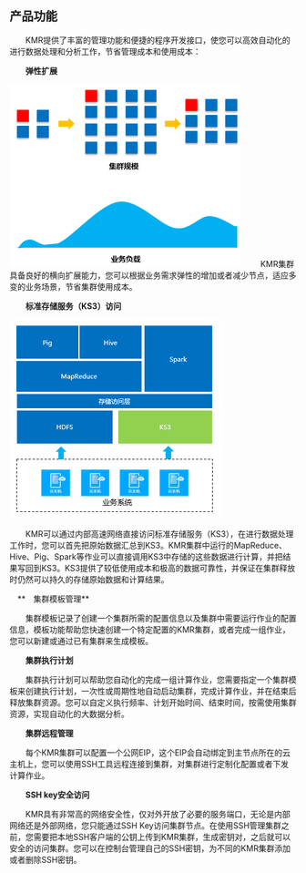 ## 产品功能

　　KMR提供了丰富的管理功能和便捷的程序开发接口，使您可以高效自动化的进行数据处理和分析工作，节省管理成本和使用成本：
  
　　**弹性扩展**
  
  ![弹性扩展](./images/txkz.png)
　　
  KMR集群具备良好的横向扩展能力，您可以根据业务需求弹性的增加或者减少节点，适应多变的业务场景，节省集群使用成本。
  
　　**标准存储服务（KS3）访问**
  
  ![标准存储服务](./images/bjccfw.png)
  
　　KMR可以通过内部高速网络直接访问标准存储服务（KS3），在进行数据处理工作时，您可以首先把原始数据汇总到KS3。KMR集群中运行的MapReduce、Hive、Pig、Spark等作业可以直接调用KS3中存储的这些数据进行计算，并把结果写回到KS3。KS3提供了较低使用成本和极高的数据可靠性，并保证在集群释放时仍然可以持久的存储原始数据和计算结果。
  
　**　集群模板管理**
 
　　集群模板记录了创建一个集群所需的配置信息以及集群中需要运行作业的配置信息，模板功能帮助您快速创建一个特定配置的KMR集群，或者完成一组作业，您可以新建或通过已有集群来生成模板。
  
　　**集群执行计划**
  
　　集群执行计划可以帮助您自动化的完成一组计算作业，您需要指定一个集群模板来创建执行计划，一次性或周期性地自动启动集群，完成计算作业，并在结束后释放集群资源。您可以自定义执行频率、计划开始时间、结束时间，按需使用集群资源，实现自动化的大数据分析。
  
　　**集群远程管理**
  
　　每个KMR集群可以配置一个公网EIP，这个EIP会自动绑定到主节点所在的云主机上，您可以使用SSH工具远程连接到集群，对集群进行定制化配置或者下发计算作业。
  
　　**SSH key安全访问**
  
　　KMR具有非常高的网络安全性，仅对外开放了必要的服务端口，无论是内部网络还是外部网络，您只能通过SSH Key访问集群节点。在使用SSH管理集群之前，您需要把本地SSH客户端的公钥上传到KMR集群，生成密钥对，之后就可以安全的访问集群。您可以在控制台管理自己的SSH密钥，为不同的KMR集群添加或者删除SSH密钥。
  
  
  
  
  
  